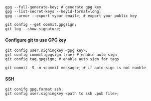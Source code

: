 ```shell
gpg --full-generate-key; # generate gpg key
gpg --list-secret-keys --keyid-format=long;
gpg --armor --export <your email>; # export your public key
```

```shell
git config --get commit.gpgsign;
git log --show-signature;
```
#### Configure git to use GPG key
```shell
git config user.signingkey <gpg key>;
git config commit.gpgsign true; # enable auto-sign
git config tag.gpgsign; # enable auto sign for tags
```

```shell
git commit -S -m <commit message>; # if auto-sign is not eanble
```

#### SSH
```shell
git conifg gpg.format ssh;
git config user.signingkey <path to ssh .pub file>;
```

